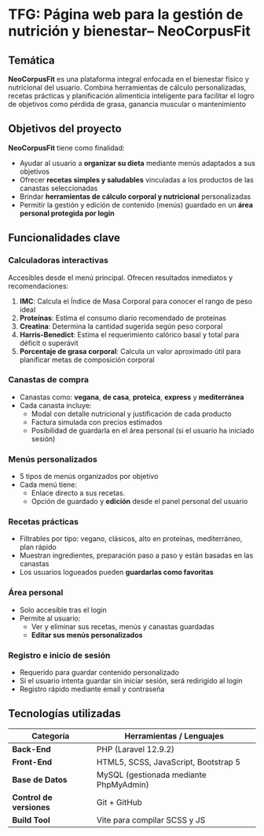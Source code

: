 # TFG: Página web para la gestión de nutrición y bienestar– **NeoCorpusFit**

## Temática

**NeoCorpusFit** es una plataforma integral enfocada en el bienestar físico y nutricional del usuario. Combina herramientas de cálculo personalizadas, recetas prácticas y planificación alimenticia inteligente para facilitar el logro de objetivos como pérdida de grasa, ganancia muscular o mantenimiento


## Objetivos del proyecto

**NeoCorpusFit** tiene como finalidad:

- Ayudar al usuario a **organizar su dieta** mediante menús adaptados a sus objetivos
- Ofrecer **recetas simples y saludables** vinculadas a los productos de las canastas seleccionadas
- Brindar **herramientas de cálculo corporal y nutricional** personalizadas
- Permitir la gestión y edición de contenido (menús) guardado en un **área personal protegida por login**

## Funcionalidades clave

### Calculadoras interactivas

Accesibles desde el menú principal. Ofrecen resultados inmediatos y recomendaciones:

1. **IMC**: Calcula el Índice de Masa Corporal para conocer el rango de peso ideal
2. **Proteínas**: Estima el consumo diario recomendado de proteínas
3. **Creatina**: Determina la cantidad sugerida según peso corporal
4. **Harris-Benedict**: Estima el requerimiento calórico basal y total para déficit o superávit
5. **Porcentaje de grasa corporal**: Calcula un valor aproximado útil para planificar metas de composición corporal

### Canastas de compra

- Canastas como: **vegana**, **de casa**, **proteica**, **express** y **mediterránea**
- Cada canasta incluye:
  - Modal con detalle nutricional y justificación de cada producto
  - Factura simulada con precios estimados
  - Posibilidad de guardarla en el área personal (si el usuario ha iniciado sesión)

### Menús personalizados

- 5 tipos de menús organizados por objetivo
- Cada menú tiene:
  - Enlace directo a sus recetas.
  - Opción de guardado y **edición** desde el panel personal del usuario

### Recetas prácticas

- Filtrables por tipo: vegano, clásicos, alto en proteínas, mediterráneo, plan rápido
- Muestran ingredientes, preparación paso a paso y están basadas en las canastas
- Los usuarios logueados pueden **guardarlas como favoritas**

### Área personal

- Solo accesible tras el login
- Permite al usuario:
  - Ver y eliminar sus recetas, menús y canastas guardadas
  - **Editar sus menús personalizados**

### Registro e inicio de sesión

- Requerido para guardar contenido personalizado
- Si el usuario intenta guardar sin iniciar sesión, será redirigido al login
- Registro rápido mediante email y contraseña

## Tecnologías utilizadas

| Categoría        | Herramientas / Lenguajes |
|------------------|---------------------------|
| **Back-End**     | PHP (Laravel 12.9.2)          |
| **Front-End**    | HTML5, SCSS, JavaScript, Bootstrap 5 |
| **Base de Datos**| MySQL (gestionada mediante PhpMyAdmin) |
| **Control de versiones** | Git + GitHub       |
| **Build Tool**   | Vite para compilar SCSS y JS |
